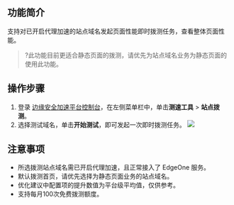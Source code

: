 ## 功能简介
支持对已开启代理加速的站点域名发起页面性能即时拨测任务，查看整体页面性能。
>?此功能目前更适合静态页面的拨测，请优先为站点域名业务为静态页面的使用此功能。

## 操作步骤
1. 登录 [边缘安全加速平台控制台](https://console.cloud.tencent.com/edgeone)，在左侧菜单栏中，单击**测速工具** > **站点拨测**。
2. 选择测试域名，单击**开始测试**，即可发起一次即时拨测任务。
![](https://qcloudimg.tencent-cloud.cn/raw/ef7b1bbbda05ccdeab55795d843ebea6.png)

## 注意事项
- 所选拨测站点域名需已开启代理加速，且正常接入了 EdgeOne 服务。
- 默认拨测首页，请优先选择为静态页面业务的站点域名。
- 优化建议中配置项的提升数值为平台级平均值，仅供参考。
- 支持每月100次免费拨测额度。

